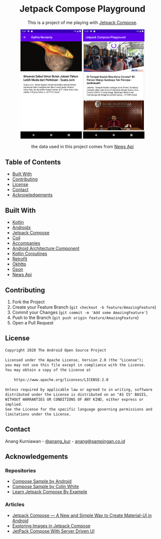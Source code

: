 <!--
*** Thanks for checking out this README Template. If you have a suggestion that would
*** make this better, please fork the repo and create a pull request or simply open
*** an issue with the tag "enhancement".
*** Thanks again! Now go create something AMAZING! :D
-->

<!-- PROJECT SHIELDS -->
<!--
*** I'm using markdown "reference style" links for readability.
*** Reference links are enclosed in brackets [ ] instead of parentheses ( ).
*** See the bottom of this document for the declaration of the reference variables
*** for contributors-url, forks-url, etc. This is an optional, concise syntax you may use.
*** https://www.markdownguide.org/basic-syntax/#reference-style-links
-->

<!-- PROJECT LOGO -->
<br />
<p align="center">
  <a href="https://github.com/othneildrew/Best-README-Template">
  </a>

  <h1 align="center">Jetpack Compose Playground</h1>

  <p align="center">
    This is a project of me playing with <a href="https://developer.android.com/jetpack/compose">Jetpack Compose</a>.
  </p>
</p>

<p align="center">
    <img src="app/src/main/res/drawable/screenshot_detail.png" width="200"> <img src="app/src/main/res/drawable/screenshot_list.png" width="200">
</p>

<p align="center">
    the data used in this project comes from <a href="https://newsapi.org/">News Api</a>
</p>

<!-- TABLE OF CONTENTS -->
## Table of Contents

* [Built With](#built-with)
* [Contributing](#contributing)
* [License](#license)
* [Contact](#contact)
* [Acknowledgements](#acknowledgements)

## Built With
* [Kotlin](https://kotlinlang.org/)
* [Androidx](https://developer.android.com/jetpack/androidx)
* [Jetpack Compose](https://developer.android.com/jetpack/compose)
* [Coil](https://github.com/coil-kt/coil)
* [Accompanies](https://github.com/chrisbanes/accompanist)
* [Android Architecture Component](https://developer.android.com/topic/libraries/architecture/index.html)
* [Kotlin Coroutines](https://kotlinlang.org/docs/reference/coroutines-overview.html)
* [Retrofit](https://square.github.io/retrofit/)
* [Okhttp](https://square.github.io/okhttp/)
* [Gson](https://github.com/google/gson)
* [News Api](https://newsapi.org/)

<!-- CONTRIBUTING -->
## Contributing

1. Fork the Project
2. Create your Feature Branch (`git checkout -b feature/AmazingFeature`)
3. Commit your Changes (`git commit -m 'Add some AmazingFeature'`)
4. Push to the Branch (`git push origin feature/AmazingFeature`)
5. Open a Pull Request



<!-- LICENSE -->
## License

```
Copyright 2020 The Android Open Source Project
 
Licensed under the Apache License, Version 2.0 (the "License");
you may not use this file except in compliance with the License.
You may obtain a copy of the License at

    https://www.apache.org/licenses/LICENSE-2.0

Unless required by applicable law or agreed to in writing, software
distributed under the License is distributed on an "AS IS" BASIS,
WITHOUT WARRANTIES OR CONDITIONS OF ANY KIND, either express or implied.
See the License for the specific language governing permissions and
limitations under the License.

```

<!-- CONTACT -->
## Contact

Anang Kurniawan - [@anang_kur](https://twitter.com/anang_kur) - anang@sampingan.co.id

<!-- ACKNOWLEDGEMENTS -->
## Acknowledgements
### Repositories
* [Compose Sample by Android](https://github.com/android/compose-samples)
* [Compose Sample by Colin White](https://github.com/colinrtwhite/compose-samples)
* [Learn Jetpack Compose By Example](https://github.com/vinaygaba/Learn-Jetpack-Compose-By-Example)

### Articles
* [Jetpack Compose — A New and Simple Way to Create Material-UI in Android](https://medium.com/better-programming/jetpack-compose-a-new-and-simple-way-to-create-material-ui-in-android-f49c6fcb448b)
* [Exploring Images in Jetpack Compose](https://tech.instacart.com/exploring-images-in-jetpack-compose-c8ba87089c92)
* [JetPack Compose With Server Driven UI](https://medium.com/android-dev-hacks/jetpack-compose-with-server-driven-ui-396a19f0a661)

<!-- MARKDOWN LINKS & IMAGES -->
<!-- https://www.markdownguide.org/basic-syntax/#reference-style-links -->
[contributors-shield]: https://img.shields.io/github/contributors/othneildrew/Best-README-Template.svg?style=flat-square
[contributors-url]: https://github.com/othneildrew/Best-README-Template/graphs/contributors
[forks-shield]: https://img.shields.io/github/forks/othneildrew/Best-README-Template.svg?style=flat-square
[forks-url]: https://github.com/othneildrew/Best-README-Template/network/members
[stars-shield]: https://img.shields.io/github/stars/othneildrew/Best-README-Template.svg?style=flat-square
[stars-url]: https://github.com/othneildrew/Best-README-Template/stargazers
[issues-shield]: https://img.shields.io/github/issues/othneildrew/Best-README-Template.svg?style=flat-square
[issues-url]: https://github.com/othneildrew/Best-README-Template/issues
[license-shield]: https://img.shields.io/github/license/othneildrew/Best-README-Template.svg?style=flat-square
[license-url]: https://github.com/othneildrew/Best-README-Template/blob/master/LICENSE.txt
[linkedin-shield]: https://img.shields.io/badge/-LinkedIn-black.svg?style=flat-square&logo=linkedin&colorB=555
[linkedin-url]: https://linkedin.com/in/othneildrew

